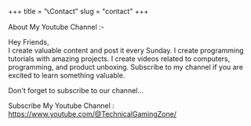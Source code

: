 +++
title = "📞Contact"
slug = "contact"
+++

About My Youtube Channel :-

Hey Friends,                                                            
I create valuable content and post it every Sunday. I create programming tutorials with amazing projects. I create videos related to computers, programming, and product unboxing. Subscribe to my channel if you are excited to learn something valuable.

Don't forget to subscribe to our channel...

Subscribe My Youtube Channel : https://www.youtube.com/@TechnicalGamingZone/

